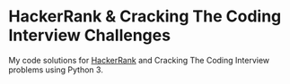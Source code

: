 # HackerRank & Cracking The Coding Interview Challenges

My code solutions for [HackerRank](https://www.hackerrank.com/hadrizia) and Cracking The Coding Interview problems using Python 3.
